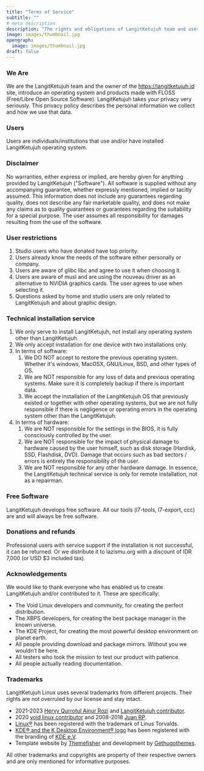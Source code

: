 ```yaml
---
title: "Terms of Service"
subtitle: ""
# meta description
description: "The rights and obligations of LangitKetujuh team and users."
image: images/thumbnail.jpg
opengraph:
  image: images/thumbnail.jpg
draft: false
---
```


### We Are

We are the LangitKetujuh team and the owner of the https://langitketujuh.id site, introduce an operating system and products made with FLOSS (Free/Libre Open Source Software). LangitKetujuh takes your privacy very seriously. This privacy policy describes the personal information we collect and how we use that data.

### Users

Users are individuals/institutions that use and/or have installed LangitKetujuh operating system.

### Disclaimer

No warranties, either express or implied, are hereby given for anything provided by LangitKetujuh ("Software"). All software is supplied without any accompanying guarantee, whether expressly mentioned, implied or tacitly assumed. This information does not include any guarantees regarding quality, does not describe any fair marketable quality, and does not make any claims as to quality guarantees or guarantees regarding the suitability for a special purpose. The user assumes all responsibility for damages resulting from the use of the software.

### User restrictions

1. Studio users who have donated have top priority.
2. Users already know the needs of the software either personally or company.
3. Users are aware of glibc libc and agree to use it when choosing it.
4. Users are aware of musl and are using the nouveau driver as an alternative to NVIDIA graphics cards. The user agrees to use when selecting it.
5. Questions asked by home and studio users are only related to LangitKetujuh and about graphic design.

### Technical installation service

1. We only serve to install LangitKetujuh, not install any operating system other than LangitKetujuh.
2. We only accept installation for one device with two installations only.
3. In terms of software:
    1. We DO NOT accept to restore the previous operating system. Whether it's windows, MacOSX, GNU/Linux, BSD, and other types of OS.
    2. We are NOT responsible for any loss of data and previous operating systems. Make sure it is completely backup if there is important data.
    3. We accept the installation of the LangitKetujuh OS that previously existed or together with other operating systems, but we are not fully responsible if there is negligence or operating errors in the operating system other than the LangitKetujuh.
4. In terms of hardware:
    1. We are NOT responsible for the settings in the BIOS, it is fully consciously controlled by the user.
    2. We are NOT responsible for the impact of physical damage to hardware caused by the user himself, such as disk storage (Hardisk, SSD, Flashdisk, DVD). Damage that occurs such as bad sectors / errors is entirely the responsibility of the user.
    3. We are NOT responsible for any other hardware damage. In essence, the LangitKetujuh technical service is only for remote installation, not as a repairman.


### Free Software

LangitKetujuh develops free software. All our tools (l7-tools, l7-export, ccc) are and will always be free software.

### Donations and refunds

Professional users with service support if the installation is not successful, it can be returned. Or we distribute it to lazismu.org with a discount of IDR 7,000 (or USD $3 included tax).

### Acknowledgements

We would like to thank everyone who has enabled us to create LangitKetujuh and/or contributed to it. These are specifically:

- The Void Linux developers and community, for creating the perfect distribution.
- The XBPS developers, for creating the best package manager in the known universe.
- The KDE Project, for creating the most powerful desktop environment on planet earth.
- All people providing download and package mirrors. Without you we wouldn’t be here.
- All testers who took the mission to test our product with patience.
- All people actually reading documentation.

### Trademarks

LangitKetujuh Linux uses several trademarks from different projects. Their rights are not overruled by our license and stay intact.

- 2021-2023 [Hervy Qurrotul Ainur Rozi](https://hervyqa.id) and [LangitKetujuh contributor](https://gitlab.com/langitketujuh).
- 2020 [void linux contributor](https://github.com/orgs/void-linux/people) and 2008-2018 [Juan RP](https://gitlab.com/xtraeme).
- [Linux®](https://www.linuxfoundation.org/programs/legal/trademark/attribution) has been registered with the trademark of Linus Torvalds.
- [KDE® and the K Desktop Environment® logo](https://kde.org/media/images/trademark_kde_gear_black_logo.png) has been registered with the branding of [KDE e.V](https://ev.kde.org/).
- Template website by [Themefisher](https://themefisher.com/) and development by [Gethugothemes](https://gethugothemes.com/).

All other trademarks and copyrights are property of their respective owners and are only mentioned for informative purposes.
